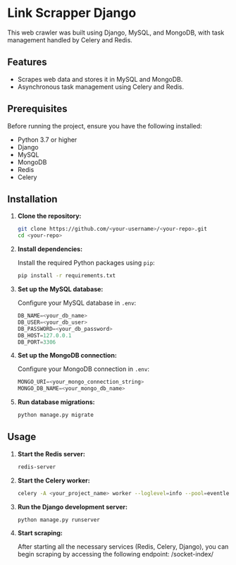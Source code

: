 # Link Scrapper Django

This web crawler was built using Django, MySQL, and MongoDB, with task management handled by Celery and Redis.

## Features

- Scrapes web data and stores it in MySQL and MongoDB.
- Asynchronous task management using Celery and Redis.

## Prerequisites

Before running the project, ensure you have the following installed:

- Python 3.7 or higher
- Django
- MySQL
- MongoDB
- Redis
- Celery

## Installation

1. **Clone the repository:**

    ```bash
    git clone https://github.com/<your-username>/<your-repo>.git
    cd <your-repo>
    ```

2. **Install dependencies:**

    Install the required Python packages using `pip`:

    ```bash
    pip install -r requirements.txt
    ```

3. **Set up the MySQL database:**

    Configure your MySQL database in `.env`:

    ```python
    DB_NAME=<your_db_name>
    DB_USER=<your_db_user>
    DB_PASSWORD=<your_db_password>
    DB_HOST=127.0.0.1
    DB_PORT=3306
    ```

4. **Set up the MongoDB connection:**

    Configure your MongoDB connection in `.env`:

    ```python
    MONGO_URI=<your_mongo_connection_string>
    MONGO_DB_NAME=<your_mongo_db_name>
    ```

5. **Run database migrations:**

    ```bash
    python manage.py migrate
    ```

## Usage

1. **Start the Redis server:**

    ```bash
    redis-server
    ```

2. **Start the Celery worker:**

    ```bash
    celery -A <your_project_name> worker --loglevel=info --pool=eventlet
    ```

3. **Run the Django development server:**

    ```bash
    python manage.py runserver
    ```

4. **Start scraping:**

    After starting all the necessary services (Redis, Celery, Django), you can begin scraping by accessing the following endpoint: /socket-index/
   
